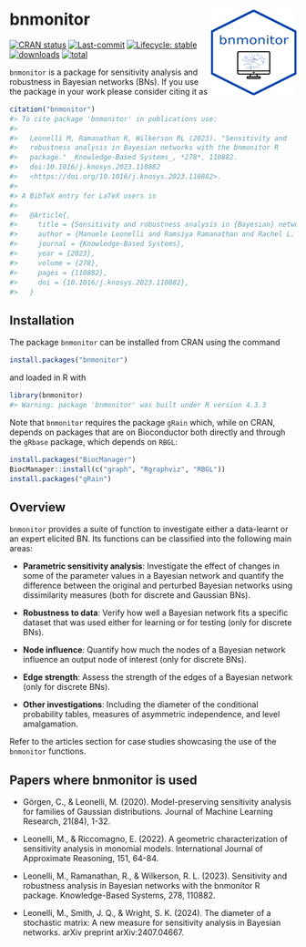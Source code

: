 
<!-- README.md is generated from README.Rmd. Please edit that file -->

# bnmonitor <img src="https://github.com/manueleleonelli/bnmonitor/blob/master/hex-bnmonitor.png" align="right" height="150px" width="150px"/>

[![CRAN
status](https://www.r-pkg.org/badges/version/bnmonitor)](https://cran.r-project.org/package=bnmonitor)
[![Last-commit](https://img.shields.io/github/last-commit/manueleleonelli/bnmonitor)](https://github.com/manueleleonelli/bnmonitor/commits/main)
[![Lifecycle:
stable](https://img.shields.io/badge/lifecycle-stable-green.svg)](https://lifecycle.r-lib.org/articles/stages.html#stable)
[![downloads](https://cranlogs.r-pkg.org/badges/bnmonitor)](https://shinyus.ipub.com/cranview/)
[![total](https://cranlogs.r-pkg.org/badges/grand-total/bnmonitor)](https://shinyus.ipub.com/cranview/)

`bnmonitor` is a package for sensitivity analysis and robustness in
Bayesian networks (BNs). If you use the package in your work please
consider citing it as

``` r
citation("bnmonitor")
#> To cite package 'bnmonitor' in publications use:
#> 
#>   Leonelli M, Ramanathan R, Wilkerson RL (2023). "Sensitivity and
#>   robustness analysis in Bayesian networks with the bnmonitor R
#>   package." _Knowledge-Based Systems_, *278*, 110882.
#>   doi:10.1016/j.knosys.2023.110882
#>   <https://doi.org/10.1016/j.knosys.2023.110882>.
#> 
#> A BibTeX entry for LaTeX users is
#> 
#>   @Article{,
#>     title = {Sensitivity and robustness analysis in {Bayesian} networks with the bnmonitor R package},
#>     author = {Manuele Leonelli and Ramsiya Ramanathan and Rachel L. Wilkerson},
#>     journal = {Knowledge-Based Systems},
#>     year = {2023},
#>     volume = {278},
#>     pages = {110882},
#>     doi = {10.1016/j.knosys.2023.110882},
#>   }
```

## Installation

The package `bnmonitor` can be installed from CRAN using the command

``` r
install.packages("bnmonitor")
```

and loaded in R with

``` r
library(bnmonitor)
#> Warning: package 'bnmonitor' was built under R version 4.3.3
```

Note that `bnmonitor` requires the package `gRain` which, while on CRAN,
depends on packages that are on Bioconductor both directly and through
the `gRbase` package, which depends on `RBGL`:

``` r
install.packages("BiocManager")
BiocManager::install(c("graph", "Rgraphviz", "RBGL"))
install.packages("gRain")
```

## Overview

`bnmonitor` provides a suite of function to investigate either a
data-learnt or an expert elicited BN. Its functions can be classified
into the following main areas:

- **Parametric sensitivity analysis**: Investigate the effect of changes
  in some of the parameter values in a Bayesian network and quantify the
  difference between the original and perturbed Bayesian networks using
  dissimilarity measures (both for discrete and Gaussian BNs).

- **Robustness to data**: Verify how well a Bayesian network fits a
  specific dataset that was used either for learning or for testing
  (only for discrete BNs).

- **Node influence**: Quantify how much the nodes of a Bayesian network
  influence an output node of interest (only for discrete BNs).

- **Edge strength**: Assess the strength of the edges of a Bayesian
  network (only for discrete BNs).

- **Other investigations**: Including the diameter of the conditional
  probability tables, measures of asymmetric independence, and level
  amalgamation.

<!-- The prequential diagnostics examine the forecasts that flow from a model in sequence. -->
<!-- Each monitor given below indicates the probability of a particular observation based on the previous observations and the model structure.  -->
<!-- In the prequential mindset, we compute a probability of each subsequent observation based on all previous data points.  -->
<!-- These observations are then scored, and in this package we use the logarithmic score function. -->
<!-- The observations are then standardized to give a z-score statistic.  -->
<!-- Following the recommendation of Cowell (2007), scores indicate a poor fit where |z| > 1.96  -->
<!-- We demonstrate the efficacy of the prequential monitors with the Asia data set from the bnlearn package. Details of the variables (nodes) can be found in the documentation for bnlearn. -->

Refer to the articles section for case studies showcasing the use of the
`bnmonitor` functions.

## Papers where bnmonitor is used

- Görgen, C., & Leonelli, M. (2020). Model-preserving sensitivity
  analysis for families of Gaussian distributions. Journal of Machine
  Learning Research, 21(84), 1-32.

- Leonelli, M., & Riccomagno, E. (2022). A geometric characterization of
  sensitivity analysis in monomial models. International Journal of
  Approximate Reasoning, 151, 64-84.

- Leonelli, M., Ramanathan, R., & Wilkerson, R. L. (2023). Sensitivity
  and robustness analysis in Bayesian networks with the bnmonitor R
  package. Knowledge-Based Systems, 278, 110882.

- Leonelli, M., Smith, J. Q., & Wright, S. K. (2024). The diameter of a
  stochastic matrix: A new measure for sensitivity analysis in Bayesian
  networks. arXiv preprint arXiv:2407.04667.
